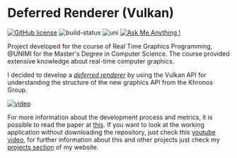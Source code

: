 # Deferred Renderer (Vulkan)
[![GitHub license](https://img.shields.io/badge/license-MIT-brightgreen)](https://github.com/manuelpagliuca/Affine/blob/main/LICENSE)
![build-status](https://img.shields.io/badge/build-working-green)
![uni](https://img.shields.io/badge/university-project-blue)
[![Ask Me Anything !](https://img.shields.io/badge/Ask%20me-anything-1abc9c.svg)](mailto:pagliuca.manuel@gmail.com) 

Project developed for the course of Real Time Graphics Programming, @UNIMI for the Master's Degree in Computer Science.
The course provided extensive knowledge about real-time computer graphics.

I decided to develop a [*deferred renderer*](https://en.wikipedia.org/wiki/Deferred_shading) by using the Vulkan API for understanding the structure of the new graphics API from the Khronos Group.

[![video](https://manuelpagliuca.com/images/vulkan_proj.png)](https://www.youtube.com/watch?v=V7PxEpzkY1c&t=1s "Deferred Rendering with Vulkan - Real Time Graphics Programming Course, MSc @UNIMI, Milan")

For more information about the development process and metrics, it is possible to read the paper at [this](https://manuelpagliuca.com/files/DEFERRED_RENDERING___RTGP.pdf).
If you want to look at the working application without downloading the repository, just check this [youtube video](https://youtu.be/V7PxEpzkY1c), 
for further information about this and other projects just check my [projects section](https://manuelpagliuca.com/projects.html) of my website.
